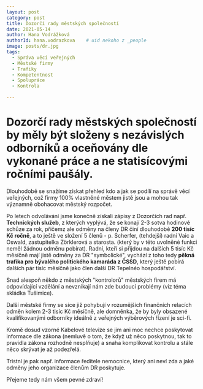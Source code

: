 ```yaml
---
layout: post
category: post
title: Dozorčí rady městských společností   
date: 2021-05-14
author: Hana Vodrážková
authorId: hana.vodrazkova    # uid nekoho z _people
image: posts/dr.jpg
tags:
  - Správa věcí veřejných
  - Městské firmy
  - Trafiky
  - Kompetentnost
  - Spolupráce
  - Kontrola
  
---
```


# Dozorčí rady městských společností by měly být složeny s nezávislých odborníků a oceňovány dle vykonané práce a ne statisícovými ročními paušály.

Dlouhodobě se snažíme získat přehled kdo a jak se podílí na správě věcí veřejných, což firmy 100% vlastněné městem jistě jsou a mohou tak významně obohacovat městský rozpočet.

Po letech odvolávání jsme konečně získali zápisy z Dozorčích rad např. **Technických služeb**, z kterých vyplývá, že se konají 2-3 sotva hodinové schůze za rok, 
přičemz ale odměny na členy DR činí dlouhodobě **200 tisíc Kč ročně**, a to ještě ve složení 5 členů - p. Scherfer, (tehdejší) radní Vaic a Oswald, zastupitelka Zörklerová a starosta.
(který by v této uvolněné funkci neměl žádnou odměnu pobírat). Radní, kteří si přijdou na dalších 5 tisíc Kč měsíčně mají jistě odměny za DR "symbolické", vychází z toho tedy
**pěkná trafika pro bývalého politického kamaráda z ČSSD**, který ještě pobírá dalších pár tisíc měsíčně jako člen další DR Tepelnéo hospodářství.

Snad alespoň někdo z městských "kontrolorů" městských firem má odpovídající vzdělání a nevznikají nám zde budoucí problémy (viz téma skládka Tušimice).

Další městské firmy se sice již pohybují v rozumějších finančních relacích odměn kolem 2-3 tisíc Kč měsíčně, ale domněnka, že by byly obsazené kvalifikovanými odborníky 
ideálně z veřejných výběrových řízení je sci-fi.

Kromě dosud vzorné Kabelové televize se jim ani moc nechce poskytovat informace dle zákona (nemluvě o tom, že když už něco poskytnou, tak to pravidla zákona rozhodně nesplňuje) 
a snaha komplikovat kontrolu a stále něco skrývat je až podezřelá.

Tristní je pak např. informace ředitele nemocnice, který ani neví zda a jaké odměny jeho organizace členům DR poskytuje.

Přejeme tedy nám všem pevné zdraví!
